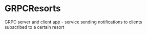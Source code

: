 # GRPCResorts
GRPC server and client app - service sending notifications to clients subscribed to a certain resort
